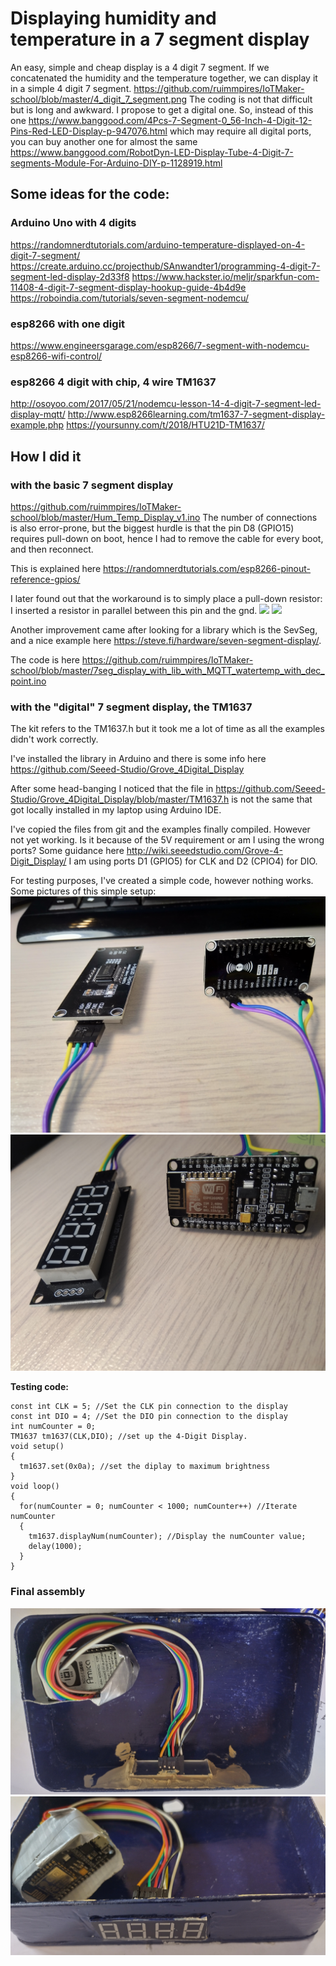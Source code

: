 # Displaying humidity and temperature in a 7 segment display
An easy, simple and cheap display is a 4 digit 7 segment.
If we concatenated the humidity and the temperature together, we can display it in a simple 4 digit 7 segment.
https://github.com/ruimmpires/IoTMaker-school/blob/master/4_digit_7_segment.png
The coding is not that difficult but is long and awkward.
I propose to get a digital one.
So, instead of this one https://www.banggood.com/4Pcs-7-Segment-0_56-Inch-4-Digit-12-Pins-Red-LED-Display-p-947076.html which may require all digital ports, you can buy another one for almost the same https://www.banggood.com/RobotDyn-LED-Display-Tube-4-Digit-7-segments-Module-For-Arduino-DIY-p-1128919.html

## Some ideas for the code:
### Arduino Uno with 4 digits
https://randomnerdtutorials.com/arduino-temperature-displayed-on-4-digit-7-segment/
https://create.arduino.cc/projecthub/SAnwandter1/programming-4-digit-7-segment-led-display-2d33f8
https://www.hackster.io/meljr/sparkfun-com-11408-4-digit-7-segment-display-hookup-guide-4b4d9e
https://roboindia.com/tutorials/seven-segment-nodemcu/

### esp8266 with one digit
https://www.engineersgarage.com/esp8266/7-segment-with-nodemcu-esp8266-wifi-control/

### esp8266 4 digit with chip, 4 wire TM1637
http://osoyoo.com/2017/05/21/nodemcu-lesson-14-4-digit-7-segment-led-display-mqtt/
http://www.esp8266learning.com/tm1637-7-segment-display-example.php
https://yoursunny.com/t/2018/HTU21D-TM1637/


## How I did it
### with the basic 7 segment display
https://github.com/ruimmpires/IoTMaker-school/blob/master/Hum_Temp_Display_v1.ino
The number of connections is also error-prone, but the biggest hurdle is that the pin D8 (GPIO15) requires pull-down on boot, hence I had to remove the cable for every boot, and then reconnect.

This is explained here https://randomnerdtutorials.com/esp8266-pinout-reference-gpios/

I later found out that the workaround is to simply place a pull-down resistor: I inserted a resistor in parallel between this pin and the gnd.
![](MG_20200122_000813.jpg)
![](MG_20200121_235539.jpg)

Another improvement came after looking for a library which is the SevSeg, and a nice example here https://steve.fi/hardware/seven-segment-display/.

The code is here https://github.com/ruimmpires/IoTMaker-school/blob/master/7seg_display_with_lib_with_MQTT_watertemp_with_dec_point.ino

### with the "digital" 7 segment display, the TM1637
The kit refers to the TM1637.h but it took me a lot of time as all the examples didn't work correctly.

I've installed the library in Arduino and there is some info here https://github.com/Seeed-Studio/Grove_4Digital_Display

After some head-banging I noticed that the file in https://github.com/Seeed-Studio/Grove_4Digital_Display/blob/master/TM1637.h is not the same that got locally installed in my laptop using Arduino IDE.

I've copied the files from git and the examples finally compiled. However not yet working.
Is it because of the 5V requirement or am I using the wrong ports?
Some guidance here http://wiki.seeedstudio.com/Grove-4-Digit_Display/
I am using ports D1 (GPIO5) for CLK and D2 (CPIO4) for DIO.

For testing purposes, I've created a simple code, however nothing works.
Some pictures of this simple setup:
![](IMG_20200124_000332.jpg)
![](IMG_20200124_000454.jpg)

**Testing code:**

```#include <TM1637.h>
const int CLK = 5; //Set the CLK pin connection to the display
const int DIO = 4; //Set the DIO pin connection to the display
int numCounter = 0;
TM1637 tm1637(CLK,DIO); //set up the 4-Digit Display.
void setup()
{
  tm1637.set(0x0a); //set the diplay to maximum brightness
}
void loop()
{
  for(numCounter = 0; numCounter < 1000; numCounter++) //Iterate numCounter
  {
    tm1637.displayNum(numCounter); //Display the numCounter value;
    delay(1000);
  }
}
```
### Final assembly
![](7seg_display_final1.jpg)
![](7seg_display_final2.jpg)
